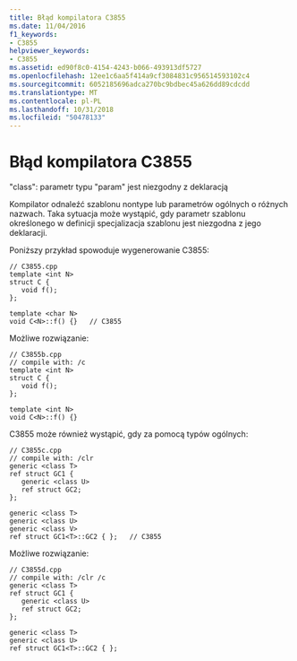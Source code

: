 ```yaml
---
title: Błąd kompilatora C3855
ms.date: 11/04/2016
f1_keywords:
- C3855
helpviewer_keywords:
- C3855
ms.assetid: ed90f8c0-4154-4243-b066-493913df5727
ms.openlocfilehash: 12ee1c6aa5f414a9cf3084831c956514593102c4
ms.sourcegitcommit: 6052185696adca270bc9bdbec45a626dd89cdcdd
ms.translationtype: MT
ms.contentlocale: pl-PL
ms.lasthandoff: 10/31/2018
ms.locfileid: "50478133"
---
```

# <a name="compiler-error-c3855"></a>Błąd kompilatora C3855

"class": parametr typu "param" jest niezgodny z deklaracją

Kompilator odnaleźć szablonu nontype lub parametrów ogólnych o różnych nazwach. Taka sytuacja może wystąpić, gdy parametr szablonu określonego w definicji specjalizacja szablonu jest niezgodna z jego deklaracji.

Poniższy przykład spowoduje wygenerowanie C3855:

```
// C3855.cpp
template <int N>
struct C {
   void f();
};

template <char N>
void C<N>::f() {}   // C3855
```

Możliwe rozwiązanie:

```
// C3855b.cpp
// compile with: /c
template <int N>
struct C {
   void f();
};

template <int N>
void C<N>::f() {}
```

C3855 może również wystąpić, gdy za pomocą typów ogólnych:

```
// C3855c.cpp
// compile with: /clr
generic <class T>
ref struct GC1 {
   generic <class U>
   ref struct GC2;
};

generic <class T>
generic <class U>
generic <class V>
ref struct GC1<T>::GC2 { };   // C3855
```

Możliwe rozwiązanie:

```
// C3855d.cpp
// compile with: /clr /c
generic <class T>
ref struct GC1 {
   generic <class U>
   ref struct GC2;
};

generic <class T>
generic <class U>
ref struct GC1<T>::GC2 { };
```